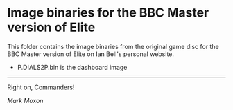 # Image binaries for the BBC Master version of Elite

This folder contains the image binaries from the original game disc for the BBC Master version of Elite on Ian Bell's personal website.

* P.DIALS2P.bin is the dashboard image

---

Right on, Commanders!

_Mark Moxon_